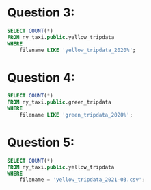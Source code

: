 # Question 3:

```sql
SELECT COUNT(*)
FROM ny_taxi.public.yellow_tripdata
WHERE
	filename LIKE 'yellow_tripdata_2020%';

```

# Question 4:

```sql
SELECT COUNT(*)
FROM ny_taxi.public.green_tripdata
WHERE
	filename LIKE 'green_tripdata_2020%';

```

# Question 5:

```sql
SELECT COUNT(*)
FROM ny_taxi.public.yellow_tripdata
WHERE
	filename = 'yellow_tripdata_2021-03.csv';

```